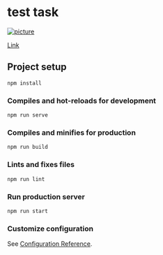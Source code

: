 # test task

[![picture](https://i.ibb.co/LCD9Kxd/2021-06-27-06-50-09.png "App")](https://obscure-plateau-34485.herokuapp.com)

[Link](https://obscure-plateau-34485.herokuapp.com)


## Project setup
```
npm install
```

### Compiles and hot-reloads for development
```
npm run serve
```

### Compiles and minifies for production
```
npm run build

```

### Lints and fixes files
```
npm run lint
```

### Run production server
```
npm run start
```

### Customize configuration
See [Configuration Reference](https://cli.vuejs.org/config/).
